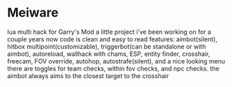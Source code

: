 # Meiware
lua multi hack for Garry's Mod
a little project i've been working on for a couple years now
code is clean and easy to read
features: aimbot(silent), hitbox multipoint(customizable), triggerbot(can be standalone or with aimbot), autoreload, wallhack with chams, ESP, entity finder, crosshair, freecam, FOV override, autohop, autostrafe(silent), and a nice looking menu
there are toggles for team checks, within fov checks, and npc checks. the aimbot always aims to the closest target to the crosshair
